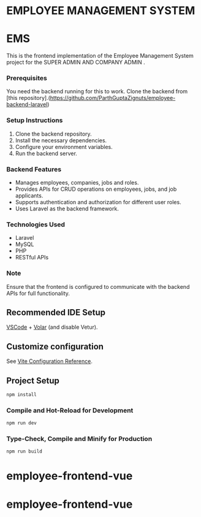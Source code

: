 # EMPLOYEE MANAGEMENT SYSTEM

# EMS

This is the frontend implementation of the Employee Management System project for the SUPER ADMIN AND COMPANY ADMIN .

### Prerequisites
You need the backend running for this to work. Clone the backend from [this repository].(https://github.com/ParthGuptaZignuts/employee-backend-laravel)

### Setup Instructions
1. Clone the backend repository.
2. Install the necessary dependencies.
3. Configure your environment variables.
4. Run the backend server.

### Backend Features
- Manages employees, companies, jobs and roles.
- Provides APIs for CRUD operations on employees, jobs, and job applicants.
- Supports authentication and authorization for different user roles.
- Uses Laravel as the backend framework.

### Technologies Used
- Laravel
- MySQL
- PHP
- RESTful APIs

### Note
Ensure that the frontend is configured to communicate with the backend APIs for full functionality.

## Recommended IDE Setup

[VSCode](https://code.visualstudio.com/) + [Volar](https://marketplace.visualstudio.com/items?itemName=johnsoncodehk.volar) (and disable Vetur).

## Customize configuration

See [Vite Configuration Reference](https://vitejs.dev/config/).

## Project Setup

```sh
npm install
```

### Compile and Hot-Reload for Development

```sh
npm run dev
```

### Type-Check, Compile and Minify for Production

```sh
npm run build
```
# employee-frontend-vue
# employee-frontend-vue
